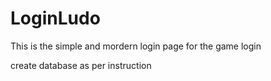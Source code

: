 # LoginLudo

This is the simple and mordern login page for the game login

create database as per instruction 
